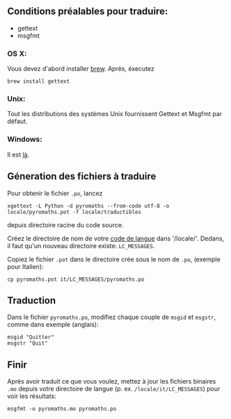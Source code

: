 ## Conditions préalables pour traduire:
 - gettext
 - msgfmt

### OS X:
Vous devez d'abord installer [brew](http://brew.sh). Après, éxecutez

```
brew install gettext
```

### Unix:
Tout les distributions des systèmes Unix fournissent Gettext et Msgfmt par défaut.

### Windows:
Il est [là](http://gnuwin32.sourceforge.net/packages/gettext.htm).


## Géneration des fichiers à traduire
Pour obtenir le fichier `.po`, lancez
```
xgettext -L Python -d pyromaths --from-code utf-8 -o locale/pyromaths.pot -f locale/traductibles
```
depuis directoire racine du code source.

Créez le directoire de nom de votre [code de langue](https://en.wikipedia.org/wiki/List_of_ISO_639-1_codes) dans '/locale/'.
Dedans, il faut qu'un nouveau directoire existe: `LC_MESSAGES`.

Copiez le fichier `.pot` dans le directoire crée sous le nom de `.po`, (exemple pour Italien):
```
cp pyromaths.pot it/LC_MESSAGES/pyromaths.po
```

## Traduction

Dans le fichier `pyromaths.po`, modifiez chaque couple de `msgid` et `msgstr`, comme dans exemple (anglais):
```
msgid "Quitter"
msgstr "Quit"
```

## Finir

Après avoir traduit ce que vous voulez, mettez à jour les fichiers binaires `.mo` depuis votre directoire de langue (p. ex. `/locale/it/LC_MESSAGES`) pour voir les résultats:
```
msgfmt -o pyromaths.mo pyromaths.po
```
